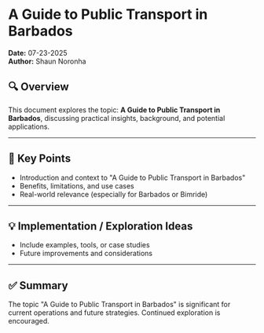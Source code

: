# A Guide to Public Transport in Barbados

**Date:** 07-23-2025  
**Author:** Shaun Noronha

## 🔍 Overview

This document explores the topic: **A Guide to Public Transport in Barbados**, discussing practical insights, background, and potential applications.

---

## 📌 Key Points

- Introduction and context to "A Guide to Public Transport in Barbados"
- Benefits, limitations, and use cases
- Real-world relevance (especially for Barbados or Bimride)

---

## 💡 Implementation / Exploration Ideas

- Include examples, tools, or case studies
- Future improvements and considerations

---

## ✅ Summary

The topic "A Guide to Public Transport in Barbados" is significant for current operations and future strategies. Continued exploration is encouraged.

